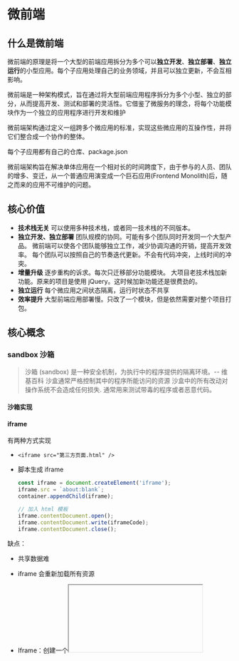 # 微前端

## 什么是微前端

微前端的原理是将一个大型的前端应用拆分为多个可以**独立开发**、**独立部署**、**独立运行**的小型应用。每个子应用处理自己的业务领域，并且可以独立更新，不会互相影响。

微前端是一种架构模式，旨在通过将大型前端应用程序拆分为多个小型、独立的部分，从而提高开发、测试和部署的灵活性。它借鉴了微服务的理念，将每个功能模块作为一个独立的应用程序进行开发和维护

微前端架构通过定义一组跨多个微应用的标准，实现这些微应用的互操作性，并将它们整合成一个协作的整体。

每个子应用都有自己的仓库、package.json

微前端架构旨在解决单体应用在一个相对长的时间跨度下，由于参与的人员、团队的增多、变迁，从一个普通应用演变成一个巨石应用(Frontend Monolith)后，随之而来的应用不可维护的问题。

## 核心价值

- **技术栈无关**
  可以使用多种技术栈，或者同一技术栈的不同版本。
- **独立开发、独立部署**
  团队规模的协同。可能有多个团队同时开发同一个大型产品。
  微前端可以使各个团队能够独立工作，减少协调沟通的开销，提高开发效率。
  每个团队可以按照自己的节奏迭代更新。不会有代码冲突，上线时间的冲突。
- **增量升级**
  逐步重构的诉求。每次只迁移部分功能模块。
  大项目老技术栈加新功能。原来的项目是使用 jQuery。这时候加新功能还是很费劲的。
- **独立运行**
  每个微应用之间状态隔离，运行时状态不共享
- **效率提升**
  大型前端应用部署慢。只改了一个模块，但是依然需要对整个项目打包。

## 核心概念

### sandbox 沙箱

> 沙箱 (sandbox) 是一种安全机制，为执行中的程序提供的隔离环境。-- 维基百科
> 沙盒通常严格控制其中的程序所能访问的资源
> 沙盒中的所有改动对操作系统不会造成任何损失. 通常用来测试带毒的程序或者恶意代码。

#### 沙箱实现

#### iframe

有两种方式实现

- `<iframe src="第三方页面.html" />`
- 脚本生成 iframe

  ```typescript
  const iframe = document.createElement('iframe');
  iframe.src = `about:blank`;
  container.appendChild(iframe);

  // 加入 html 模板
  iframe.contentDocument.open();
  iframe.contentDocument.write(iframeCode);
  iframe.contentDocument.close();
  ```

缺点：

- 共享数据难
- iframe 会重新加载所有资源



- Iframe：创建一个<iframe>元素，并赋予它不同域的源（src 属性），可以使该<iframe>内的内容在一个隔离的上下文中执行，无法直接访问主页面的全局变量和 DOM，这是一种简单的沙箱策略。
- Web Workers：Web Workers 允许你在后台线程中运行 JavaScript 代码，这样可以在一个不同于主线程的环境中执行脚本，尽管它没有访问 DOM 的能力。
- Service Workers：Service Workers 运行在它们自己的全局上下文中，并且独立于主页面，可以用来实现缓存、网络请求拦截等功能，同时它们也为代码提供了一定程度的隔离。
- attachShadow 创建影子DOM。
- Node.js VM Module。
- WebAssembly（Wasm）：Wasm 提供了一种将代码编译成二进制格式在浏览器中运行的方式，它在不同于 JavaScript 的沙箱环境中运行，且不直接接触到 DOM。
- 虚拟 DOM 或框架：一些 JavaScript 框架（如 React, Vue）使用所谓的虚拟 DOM 技术，也可视为沙箱，因为它们通过接管 DOM 的更新而避免了直接对 DOM 的不安全操作。

## 现有微前端方案

### iframe

问题：

- 前进后退按钮无效。前进后退的是外层的地址，不是 iframe 的地址。
- URL 不同步，刷新后 iframe 中的页面路由会丢失。 刷新后又回到了主应用或者 iframe 的首页。
- 抽屉，弹窗只能在 iframe 内部，而不是浏览器大小。
- 慢。每次子应用进入都需要浏览器重新加载资源。

### single-spa

最早的微服务框架，实现思路：

1. 预先注册子应用（激活路由、子应用资源、生命周期函数）
2. 监听路由的变化，匹配到了激活的路由则加载子应用资源，顺序调用生命周期函数并最终渲染到容器

问题：

- 没有实现 JS、CSS 隔离。
- 需要修改大量的配置，包括基座和子应用的，不能开箱即用

### qiankun

基于 single-spa 的封装。

优点：

- Html entry 的方式接入。子应用资源由 js 列表修改进为一个 url，大大减轻注册子应用的复杂度
- 资源预加载，在浏览器空闲的时候预加载未打开的微应用资源。
- 解决了 single-spa 的问题。

缺点：

- 基于路由匹配，无法同时激活多个子应用，也不支持子应用保活
- 改造成本较大，从 webpack、代码、路由等等都要做一系列的适配
- css 沙箱无法绝对的隔离，js 沙箱在某些场景下执行性能下降严重
- 无法支持 vite 等 ESM 脚本运行

```ts
import { registerMicroApps } from 'qiankun';

registerMicroApps([
  {
    name: 'micro-app', // 微前端应用的名称
    entry: 'http://localhost:8080/index.html', // 微前端应用的 HTML 文件入口
    container: '#micro-app-container', // 微前端应用挂载的 DOM 节点
    activeRule: '/micro-app', // 激活微前端应用的路由规则
  },
]);
```

### micro-app

基于 webcomponent + qiankun 的微前端框架

[micro-app](https://micro-zoe.github.io/micro-app/docs.html#/)

### wujie

[无界](https://wujie-micro.github.io/doc/guide/)

基于 WebComponent 容器 + iframe 沙箱

## 前置知识

### WebComponent

Web Components 是一组不同的技术，允许您创建可重用的自定义元素——并且它们的功能封闭起来——可以在你的 web 应用中使用。这些自定义元素可以使用自定义标签（例如 <my-custom-element>）在 HTML 页面中进行使用，并且具有自己的自定义行为和样式。

Web Components 是一个浏览器原生支持的组件封装技术，可以有效隔离元素之间的样式

Web Components 可以解决以下问题：

- 跨框架组件可复用性：在使用不同前端框架（如 React, Angular, Vue 等）的组织中，能够创建一次性的组件，并在所有的前端应用中使用，无需担心框架之间的兼容性问题。
- DOM 封装：有助于封装组件的样式和行为，避免全局样式污染和 JavaScript 命名冲突。
- 定制化 UI 组件：能够编写完全定制化的 HTML 标签，并且这些标签包含复杂的行为和专用的样式。

```ts
class UserCard extends HTMLElement {
  constructor() {
    super();
    // 在 Web Component 中创建一个影子 DOM
    this.shadowRoot = this.attachShadow({ mode: 'open' });

    // 创建 HTML 模板
    const template = document.createElement('template');
    template.innerHTML = `
      <style>
        :host {
          display: block;
          font-family: 'Arial', sans-serif;
        }
        .user-card {
          border: 1px solid #d5d5d5;
          border-radius: 5px;
          padding: 20px;
          background-color: white;
        }
        .user-card img {
          width: 100%;
          height: auto;
        }
      </style>
      <div class="user-card">
        <img />
        <div>
          <h3></h3>
          <div class="info">
            <p>Email: <slot name="email" /></p>
            <p>Phone: <slot name="phone" /></p>
          </div>
        </div>
      </div>
    `;

    // 将创建的模板内容克隆到影子 DOM 中
    this.shadowRoot.appendChild(template.content.cloneNode(true));

    // 获取 DOM 元素，设置属性值
    this.shadowRoot.querySelector('h3').innerText = this.getAttribute('name');
    this.shadowRoot.querySelector('img').src = this.getAttribute('avatar');

     //生命周期自动触发有东西插入
        connectedCallback () {
           console.log('类似于 vue 的 mounted');
        }
        //生命周期卸载
        disconnectedCallback () {
              console.log('类似于 vue 的 destory');
        }
        //跟 watch 类似
        attributeChangedCallback (name:any, oldVal:any, newVal:any) {
            console.log('跟 vue 的 watch 类似 有属性发生变化自动触发');
        }

  }
}

// 定义使用 <user-card> 标签时应该实例化的类
customElements.define('user-card', UserCard);


<user-card name="John Doe" avatar="avatar.png">
  <span slot="email">john.doe@example.com</span>
  <span slot="phone">123-456-7890</span>
</user-card>
```

### monorepo

多个项目存储在同一个 Git 仓库中。

## 其他

微前端实现通常依赖以下几个关键技术点：

- 应用隔离：确保微应用之间不会相互干扰。样式隔离(CSS Modules、CSS-in-JS)、JavaScript 执行环境隔离(ESM)
- 应用通信：微应用之间可能需要共享数据或状态。全局状态管理库（如 Redux 共享状态）、Context API、发布/订阅模式（Pub/Sub）、Custom Events、浏览器存储（如 localStorage、sessionStorage）等。
- 生命周期管理：控制微应用的加载、初始化、挂载、更新及卸载等生命周期。
